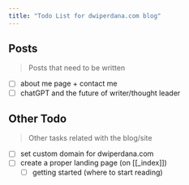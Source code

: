 ```yaml
---
title: "Todo List for dwiperdana.com blog"
---
```


## Posts
> Posts that need to be written
- [ ] about me page + contact me
- [ ] chatGPT and the future of writer/thought leader

## Other Todo
> Other tasks related with the blog/site
- [ ] set custom domain for dwiperdana.com
- [ ] create a proper landing page (on [[_index]])
	- [ ] getting started (where to start reading)
